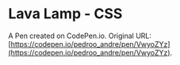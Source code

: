 # Lava Lamp - CSS

A Pen created on CodePen.io. Original URL: [https://codepen.io/pedroo_andre/pen/VwyoZYz](https://codepen.io/pedroo_andre/pen/VwyoZYz).

